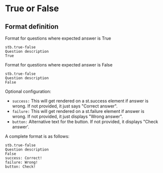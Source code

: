 # True or False
## Format definition

Format for questions where expected answer is True
```
stb.true-false
Question description
True
```

Format for questions where expected answer is False
```
stb.true-false
Question description
False
```

Optional configuration:
* `success:` This will get rendered on a st.success element if answer is wrong. If not provided, it just says "Correct answer".
* `failure:` This will get rendered on a st.failure element if answer is wrong. If not provided, it just displays "Wrong answer".
* `button:` Alternative text for the button. If not provided, it displays "Check answer'. 

A complete format is as follows:
```
stb.true-false
Question description
False
success: Correct!
failure: Wrong!
button: Check!
```